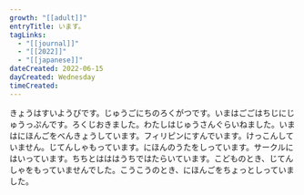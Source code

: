 ```yaml
---
growth: "[[adult]]"
entryTitle: います。
tagLinks:
  - "[[journal]]"
  - "[[2022]]"
  - "[[japanese]]"
dateCreated: 2022-06-15
dayCreated: Wednesday
timeCreated:
---
```

きょうはすいようびです。じゅうごにちのろくがつです。いまはごごはちじにじゅうっぷんです。ろくじおきました。わたしはじゅうさんぐらいねました。いまはにほんごをべんきょうしています。フィリピンにすんでいます。けっこんしていません。じてんしゃもっています。にほんのうたをしっています。サークルにはいっています。ちちとはははうちではたらいています。こどものとき、じてんしゃをもっていませんでした。こうこうのとき、にほんごをちょっとしっていました。
